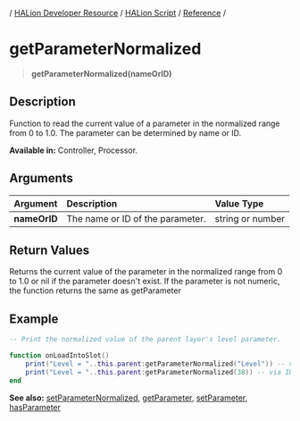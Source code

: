 / [HALion Developer Resource](../../HALion-Developer-Resource.md) / [HALion Script](./HALion-Script.md) / [Reference](./Reference.md) /

# getParameterNormalized

>**getParameterNormalized(nameOrID)**

## Description

Function to read the current value of a parameter in the normalized range from 0 to 1.0. The parameter can be determined by name or ID.

**Available in:** Controller, Processor.

## Arguments

|Argument|Description|Value Type|
|:-|:-|:-|
|**nameOrID**|The name or ID of the parameter.|string or number|

## Return Values

Returns the current value of the parameter in the normalized range from 0 to 1.0 or nil if the parameter doesn't exist. If the parameter is not numeric, the function returns the same as getParameter

## Example

```lua
-- Print the normalized value of the parent layer's level parameter.

function onLoadIntoSlot()
    print("Level = "..this.parent:getParameterNormalized("Level")) -- via name
    print("Level = "..this.parent:getParameterNormalized(38)) -- via ID
end
```

**See also:** [setParameterNormalized](./setParameterNormalized.md), [getParameter](./getParameter.md), [setParameter](./setParameter.md), [hasParameter](./hasParameter.md)